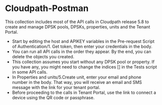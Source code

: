 # Cloudpath-Postman
This collection includes most of the API calls in Cloudpath release 5.8 to create and manage DPSK pools, DPSKs, properties, units and the Tenant Portal.
* Start by editing the host and APIKEY variables in the Pre-request Script of Authentication/1. Get token, then enter your credentials in the body.
* You can run all API calls in the order they appear. By the end, you can delete the objects you created.
* This collection assumes you start without any DPSK pool or property. If you have any, you might need to change the indices [] in the Tests script in some API calls.
* In Properties and units/5.Create unit, enter your email and phone number in the body. That way, you will receive an email and SMS message with the link for your tenant portal. 
* Before proceeding to the calls in Tenant Portal, use the link to connect a device using the QR code or passphrase.

